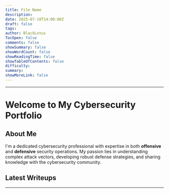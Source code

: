 ```yaml
---
title: File Name
description: 
date: 2025-07-18T14:00:00Z
draft: false
tags: 
author: BlackLotus
TocOpen: false
comments: false
showSummary: false
showWordCount: false
showReadingTime: false
showTableOfContents: false
difficulty: 
summary: 
showMoreLink: false
---
```

  

---

  
# Welcome to My Cybersecurity Portfolio

## About Me

I'm a dedicated cybersecurity professional with expertise in both **offensive** and **defensive** security operations. My passion lies in understanding complex attack vectors, developing robust defense strategies, and sharing knowledge with the cybersecurity community.
## Latest Writeups


---

